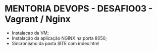 # MENTORIA DEVOPS - DESAFIO03 - Vagrant / Nginx

* Instalacao da VM; 
* Instalação da aplicação NGINX na porta 8050;
* Sincronismo da pasta SITE com index.html
